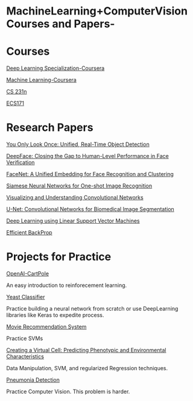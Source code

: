 # MachineLearning+ComputerVision Courses and Papers-

# Courses 
[Deep Learning Specialization-Coursera](https://www.coursera.org/specializations/deep-learning)

[Machine Learning-Coursera](https://www.coursera.org/learn/machine-learning)

[CS 231n](http://cs231n.stanford.edu/)

[ECS171](http://www.cs.ucdavis.edu/blog/ecs-171-machine-learning/)

# Research Papers
[You Only Look Once: Unified, Real-Time Object Detection](https://arxiv.org/pdf/1506.02640.pdf)

[DeepFace: Closing the Gap to Human-Level Performance in Face Verification](https://www.cs.toronto.edu/~ranzato/publications/taigman_cvpr14.pdf)

[FaceNet: A Unified Embedding for Face Recognition and Clustering](https://arxiv.org/pdf/1503.03832.pdf)

[Siamese Neural Networks for One-shot Image Recognition](https://www.cs.cmu.edu/~rsalakhu/papers/oneshot1.pdf)

[Visualizing and Understanding Convolutional Networks](https://arxiv.org/pdf/1311.2901.pdf)

[U-Net: Convolutional Networks for Biomedical Image Segmentation](https://arxiv.org/abs/1505.04597)

[Deep Learning using Linear Support Vector Machines](https://arxiv.org/pdf/1306.0239.pdf)

[Efficient BackProp](http://yann.lecun.com/exdb/publis/pdf/lecun-98b.pdf)

# Projects for Practice

[OpenAI-CartPole](https://gym.openai.com/envs/CartPole-v0/) 

An easy introduction to reinforecement learning.

[Yeast Classifier](https://github.com/atharvacc/Yeast-classifier)

Practice building a neural network from scratch or use DeepLearning libraries like Keras to expedite process.

[Movie Recommendation System](https://github.com/atharvacc/Coursera-Machine-Learning/tree/master/Machine-learning-ex8)

Practice SVMs

[Creating a Virtual Cell: Predicting Phenotypic and Environmental Characteristics](https://github.com/atharvacc/Creating-a-Virtual-Cell-Predicting-Phenotypic-and-Environmental-Characteristics-)

Data Manipulation, SVM, and regularized Regression techniques.

[Pneumonia Detection](https://www.kaggle.com/c/rsna-pneumonia-detection-challenge/kernels?sortBy=hotness&group=everyone&pageSize=20&outputType=Visualization&competitionId=10338)

Practice Computer Vision. This problem is harder. 


